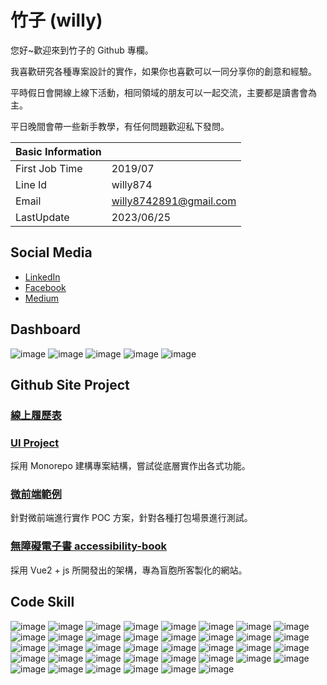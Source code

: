 # 竹子 (willy)

您好~歡迎來到竹子的 Github 專欄。

我喜歡研究各種專案設計的實作，如果你也喜歡可以一同分享你的創意和經驗。

平時假日會開線上線下活動，相同領域的朋友可以一起交流，主要都是讀書會為主。

平日晚間會帶一些新手教學，有任何問題歡迎私下發問。

| Basic Information |                        |
| ----------------- | ---------------------- |
| First Job Time    | 2019/07                |
| Line Id           | willy874               |
| Email             | willy8742891@gmail.com |
| LastUpdate        | 2023/06/25             |

## Social Media

- [LinkedIn](https://www.linkedin.com/in/willy-shiao-2b0a1617b/)
- [Facebook](https://www.facebook.com/f2eBamboo)
- [Medium](https://medium.com/@willy8742891)

## Dashboard

![image](https://github-profile-summary-cards.vercel.app/api/cards/profile-details?username=willy874&theme=monokai)
![image](https://github-profile-summary-cards.vercel.app/api/cards/repos-per-language?username=willy874&theme=monokai)
![image](https://github-profile-summary-cards.vercel.app/api/cards/most-commit-language?username=willy874&theme=monokai)
![image](https://github-profile-summary-cards.vercel.app/api/cards/stats?username=willy874&theme=monokai)
![image](https://github-profile-summary-cards.vercel.app/api/cards/productive-time?username=willy874&theme=monokai)

## Github Site Project

### [線上履歷表](https://willy874.github.io/public/resume.pdf)

### [UI Project](https://github.com/willy874/bam-cms)

採用 Monorepo 建構專案結構，嘗試從底層實作出各式功能。

### [微前端範例](https://github.com/willy874/poc-micro-frontend)

針對微前端進行實作 POC 方案，針對各種打包場景進行測試。

### [無障礙電子書 accessibility-book](https://github.com/willy874/accessibility-book)

採用 Vue2 + js 所開發出的架構，專為盲胞所客製化的網站。

## Code Skill

![image](https://img.shields.io/badge/-HTML5-E34F26?style=flat-square&logo=HTML5&logoColor=white)
![image](https://img.shields.io/badge/-Pug-A86454?style=flat-square&logo=Pug&logoColor=white)
![image](https://img.shields.io/badge/-CSS3-1572B6?style=flat-square&logo=CSS3&logoColor=white)
![image](https://img.shields.io/badge/-SASS-CC6699?style=flat-square&logo=SASS&logoColor=white)
![image](https://img.shields.io/badge/-jQuery-0769AD?style=flat-square&logo=jQuery&logoColor=white)
![image](https://img.shields.io/badge/-Git-F05032?style=flat-square&logo=Git&logoColor=white)
![image](https://img.shields.io/badge/-Mithril-000000?style=flat-square&logo=Mithril&logoColor=white)
![image](https://img.shields.io/badge/-Vue.js-4FC08D?style=flat-square&logo=Vue.js&logoColor=white)
![image](https://img.shields.io/badge/-Nuxt-4FC08D?style=flat-square&logo=Nuxt&logoColor=white)
![image](https://img.shields.io/badge/-React-61DAFB?style=flat-square&logo=React&logoColor=black)
![image](https://img.shields.io/badge/-Next.js-000000?style=flat-square&logo=Next.js&logoColor=white)
![image](https://img.shields.io/badge/-Node-339933?style=flat-square&logo=Node&logoColor=white)
![image](https://img.shields.io/badge/-NPM-CB3837?style=flat-square&logo=NPM&logoColor=white)
![image](https://img.shields.io/badge/-Yarn-2C8EBB?style=flat-square&logo=Yarn&logoColor=white)
![image](https://img.shields.io/badge/-PM2-2B037A?style=flat-square&logo=PM2&logoColor=white)
![image](https://img.shields.io/badge/-Webpack-8DD6F9?style=flat-square&logo=Webpack&logoColor=white)
![image](https://img.shields.io/badge/-Rollup-EC4A3F?style=flat-square&logo=Rollup&logoColor=white)
![image](https://img.shields.io/badge/-TypeScript-3178C6?style=flat-square&logo=TypeScript&logoColor=white)
![image](https://img.shields.io/badge/-TailwindCss-38B2AC?style=flat-square&logo=TailwindCss&logoColor=white)
![image](https://img.shields.io/badge/-WindiCSS-38B2AC?style=flat-square&logo=WindiCSS&logoColor=white)
![image](https://img.shields.io/badge/-Bootstrap-7c11f8?style=flat-square&logo=Bootstrap&logoColor=white)
![image](https://img.shields.io/badge/-Cordova-E8E8E8?style=flat-square&logo=Cordova&logoColor=white)
![image](https://img.shields.io/badge/-Docker-2496ED?style=flat-square&logo=Docker&logoColor=white)
![image](https://img.shields.io/badge/-Laravel-FF2D20?style=flat-square&logo=Laravel&logoColor=white)
![image](https://img.shields.io/badge/-GitHub-181717?style=flat-square&logo=GitHub&logoColor=white)
![image](https://img.shields.io/badge/-GitLab-FCA121?style=flat-square&logo=GitLab&logoColor=white)
![image](https://img.shields.io/badge/-Markdown-000000?style=flat-square&logo=Markdown&logoColor=white)
![image](https://img.shields.io/badge/-MySQL-4479A1?style=flat-square&logo=MySQL&logoColor=white)
![image](https://img.shields.io/badge/-ESLint-8080f2?style=flat-square&logo=ESLint&logoColor=white)
![image](https://img.shields.io/badge/-Prettier-F7B93E?style=flat-square&logo=Prettier&logoColor=white)
![image](https://img.shields.io/badge/-Cypress-17202C?style=flat-square&logo=Cypress&logoColor=white)
![image](https://img.shields.io/badge/-Jest-C21325?style=flat-square&logo=Jest&logoColor=white)
![image](https://img.shields.io/badge/-EditorConfig-FEFEFE?style=flat-square&logo=EditorConfig&logoColor=black)
![image](https://img.shields.io/badge/-MaterialDesign-757575?style=flat-square&logo=MaterialDesign&logoColor=white)
![image](https://img.shields.io/badge/-PostCSS-DD3A0A?style=flat-square&logo=PostCSS&logoColor=white)
![image](https://img.shields.io/badge/-Pixi.js-000000?style=flat-square&logo=Pixi.js&logoColor=white)
![image](https://img.shields.io/badge/-Vite-646CFF?style=flat-square&logo=Vite&logoColor=white)
![image](https://img.shields.io/badge/-Vuetify-1867C0?style=flat-square&logo=Vuetify&logoColor=white)
